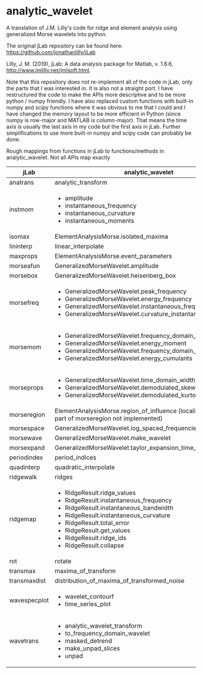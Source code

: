 # analytic_wavelet
A translation of J.M. Lilly's code for ridge and element analysis using generalized Morse wavelets into python.

The original jLab repository can be found here: https://github.com/jonathanlilly/jLab

Lilly, J. M. (2019),  jLab: A data analysis package for Matlab, 
        v. 1.6.6, http://www.jmlilly.net/jmlsoft.html.

Note that this repository does not re-implement all of the code in jLab, only the parts that I was interested in. It is also not
a straight port. I have restructured the code to make the APIs more descriptive and to be more python / numpy friendly. I have
also replaced custom functions with built-in numpy and scipy functions where it was obvious to me that I could and I have changed the memory layout to be more efficient in Python (since numpy is row-major and MATLAB is column-major). That means the time axis is usually the last axis in my code but the first axis in jLab. Further simplifications to use more built-in numpy and scipy code can probably be done.

Rough mappings from functions in jLab to functions/methods in analytic_wavelet. Not all APIs map exactly

| jLab         | analytic_wavelet |
| ------------ | ---------------- |
| anatrans | analytic_transform |
| instmom |  <ul><li>amplitude</li><li>instantaneous_frequency</li><li>instantaneous_curvature</li><li>instantaneous_moments</li></ul> |
| isomax  | ElementAnalysisMorse.isolated_maxima |
| lininterp | linear_interpolate |
| maxprops | ElementAnalysisMorse.event_parameters |
| morseafun | GeneralizedMorseWavelet.amplitude |
| morsebox | GeneralizedMorseWavelet.heisenberg_box |
| morsefreq | <ul><li>GeneralizedMorseWavelet.peak_frequency</li><li>GeneralizedMorseWavelet.energy_frequency</li><li>GeneralizedMorseWavelet.instantaneous_frequency</li><li>GeneralizedMorseWavelet.curvature_instantaneous_frequency</li></ul> |
| morsemom | <ul><li>GeneralizedMorseWavelet.frequency_domain_moment</li><li>GeneralizedMorseWavelet.energy_moment</li><li>GeneralizedMorseWavelet.frequency_domain_cumulants</li><li>GeneralizedMorseWavelet.energy_cumulants</li></ul> |
| morseprops | <ul><li>GeneralizedMorseWavelet.time_domain_width</li><li>GeneralizedMorseWavelet.demodulated_skewness_imag</li><li>GeneralizedMorseWavelet.demodulated_kurtosis</li></ul> |
| morseregion | ElementAnalysisMorse.region_of_influence (localization region part of morseregion not implemented) |
| morsespace | GeneralizedMorseWavelet.log_spaced_frequencies |
| morsewave | GeneralizedMorseWavelet.make_wavelet |
| morsexpand | GeneralizedMorseWavelet.taylor_expansion_time_domain_wavelet |
| periodindex | period_indices |
| quadinterp | quadratic_interpolate |
| ridgewalk | ridges |
| ridgemap | <ul><li>RidgeResult.ridge_values</li><li>RidgeResult.instantaneous_frequency</li><li>RidgeResult.instantaneous_bandwidth</li><li>RidgeResult.instantaneous_curvature</li><li>RidgeResult.total_error</li><li>RidgeResult.get_values</li><li>RidgeResult.ridge_ids</li><li>RidgeResult.collapse</li></ul> |
| rot | rotate |
| transmax | maxima_of_transform |
| transmaxdist | distribution_of_maxima_of_transformed_noise |
| wavespecplot | <ul><li>wavelet_contourf</li><li>time_series_plot</li></ul> |
| wavetrans | <ul><li>analytic_wavelet_transform</li><li>to_frequency_domain_wavelet</li><li>masked_detrend</li><li>make_unpad_slices</li><li>unpad</li></ul> |
